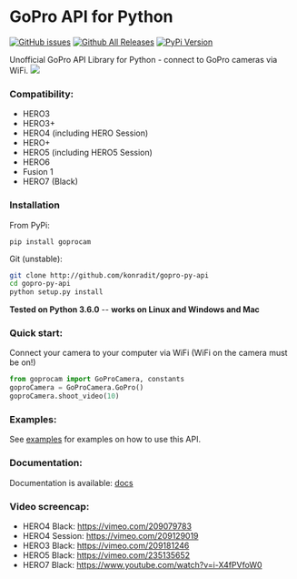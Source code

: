 # GoPro API for Python 

[![GitHub issues](https://img.shields.io/github/issues/konradit/gopro-py-api.svg)](https://github.com/konradit/gopro-py-api/issues) [![Github All Releases](https://img.shields.io/badge/download-gh-red.svg)](https://github.com/KonradIT/gopro-py-api/releases) [![PyPi Version](http://img.shields.io/pypi/v/goprocam.svg)](https://pypi.python.org/pypi/goprocam)

Unofficial GoPro API Library for Python - connect to GoPro cameras via WiFi.
![](http://i.imgur.com/kA0Rf1b.png)


### Compatibility:

- HERO3
- HERO3+
- HERO4 (including HERO Session)
- HERO+
- HERO5 (including HERO5 Session)
- HERO6 
- Fusion 1
- HERO7 (Black)

### Installation

From PyPi:

```
pip install goprocam
```

Git (unstable):

```bash
git clone http://github.com/konradit/gopro-py-api
cd gopro-py-api
python setup.py install
```

**Tested on Python 3.6.0** -- **works on Linux and Windows and Mac**

### Quick start:

Connect your camera to your computer via WiFi (WiFi on the camera must be on!)

```python
from goprocam import GoProCamera, constants
goproCamera = GoProCamera.GoPro()
goproCamera.shoot_video(10)
```

### Examples:

See [examples](/examples) for examples on how to use this API.

### Documentation:

Documentation is available: [docs](/docs)

### Video screencap:

* HERO4 Black: https://vimeo.com/209079783
* HERO4 Session: https://vimeo.com/209129019
* HERO3 Black: https://vimeo.com/209181246
* HERO5 Black: https://vimeo.com/235135652
* HERO7 Black: https://www.youtube.com/watch?v=i-X4fPVfoW0